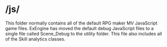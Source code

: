 # /js/

This folder normally contains all of the default RPG maker MV JavaScript game files.
ExEngine has moved the default debug JavaScript files to a single file called Scene_Debug to the utility folder. This file also includes all of the Skill analytics classes.
